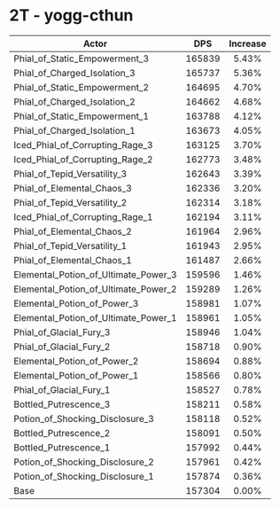 # 2T - yogg-cthun
| Actor | DPS | Increase |
|---|:---:|:---:|
|Phial_of_Static_Empowerment_3|165839|5.43%|
|Phial_of_Charged_Isolation_3|165737|5.36%|
|Phial_of_Static_Empowerment_2|164695|4.70%|
|Phial_of_Charged_Isolation_2|164662|4.68%|
|Phial_of_Static_Empowerment_1|163788|4.12%|
|Phial_of_Charged_Isolation_1|163673|4.05%|
|Iced_Phial_of_Corrupting_Rage_3|163125|3.70%|
|Iced_Phial_of_Corrupting_Rage_2|162773|3.48%|
|Phial_of_Tepid_Versatility_3|162643|3.39%|
|Phial_of_Elemental_Chaos_3|162336|3.20%|
|Phial_of_Tepid_Versatility_2|162314|3.18%|
|Iced_Phial_of_Corrupting_Rage_1|162194|3.11%|
|Phial_of_Elemental_Chaos_2|161964|2.96%|
|Phial_of_Tepid_Versatility_1|161943|2.95%|
|Phial_of_Elemental_Chaos_1|161487|2.66%|
|Elemental_Potion_of_Ultimate_Power_3|159596|1.46%|
|Elemental_Potion_of_Ultimate_Power_2|159289|1.26%|
|Elemental_Potion_of_Power_3|158981|1.07%|
|Elemental_Potion_of_Ultimate_Power_1|158961|1.05%|
|Phial_of_Glacial_Fury_3|158946|1.04%|
|Phial_of_Glacial_Fury_2|158718|0.90%|
|Elemental_Potion_of_Power_2|158694|0.88%|
|Elemental_Potion_of_Power_1|158566|0.80%|
|Phial_of_Glacial_Fury_1|158527|0.78%|
|Bottled_Putrescence_3|158211|0.58%|
|Potion_of_Shocking_Disclosure_3|158118|0.52%|
|Bottled_Putrescence_2|158091|0.50%|
|Bottled_Putrescence_1|157992|0.44%|
|Potion_of_Shocking_Disclosure_2|157961|0.42%|
|Potion_of_Shocking_Disclosure_1|157874|0.36%|
|Base|157304|0.00%|
